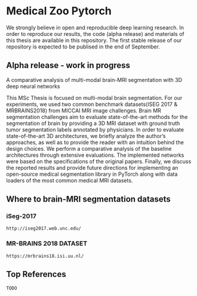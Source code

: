 # Medical Zoo Pytorch
We strongly believe in open and reproducible deep learning research. In order to reproduce our results, the code (alpha release) and materials of this thesis are available in this repository. The first stable release of our repository is expected to be publised in the end of September.

## Alpha release - work in progress
A comparative analysis of multi-modal brain-MRI segmentation with 3D deep neural networks 

This MSc Thesis is focused on multi-modal brain segmentation. For our experiments, we used two common benchmark datasets(ISEG 2017 & MRBRAINS2018) from MICCAI MRI image challenges. Brain MR segmentation challenges aim to evaluate state-of-the-art methods for the segmentation of brain by providing a 3D MRI dataset with ground truth tumor segmentation labels annotated by physicians. In order to evaluate state-of-the-art 3D architectures, we briefly analyze the author’s approaches, as well as to provide the reader with an intuition behind the design choices. We perform a comparative analysis of the baseline architectures through extensive evaluations. The implemented networks were based on the specifications of the original papers. Finally, we discuss the reported results and provide future directions for implementing an open-source medical segmentation library in PyTorch along with data loaders of the most common medical MRI datasets. 





## Where to brain-MRI segmentation datasets

### iSeg-2017
```
http://iseg2017.web.unc.edu/
```
### MR-BRAINS 2018 DATASET
```
https://mrbrains18.isi.uu.nl/
```


## Top References
```
TODO
```
